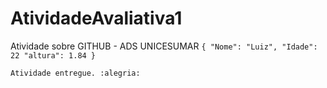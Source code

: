 # AtividadeAvaliativa1
Atividade sobre GITHUB - ADS UNICESUMAR
	```
  {
  "Nome": "Luiz",
  "Idade": 22
  "altura": 1.84
  }
  	```
    
    Atividade entregue. :alegria:
